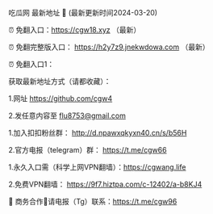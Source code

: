 吃瓜网 最新地址 👋 (最新更新时间2024-03-20)

⏰ 免翻入口：https://cgw18.xyz  （最新）

⏰ 免翻完整版入口： https://h2y7z9.jnekwdowa.com  （最新）

⏰ 免翻入口1： 

获取最新地址方式（请都收藏）：

1.网址 https://github.com/cgw4

2.发任意内容至 flu8753@gmail.com

1.加入扣扣粉丝群： http://d.npawxqkyxn40.cn/s/b56H

2.官方电报（telegram）群： https://t.me/cgw66

1.永久入口需（科学上网VPN翻墙）：https://cgwang.life

2.免费VPN翻墙： https://9f7.hiztpa.com/c-12402/a-b8KJ4

🤝 商务合作🤝请电报（Tg）联系：https://t.me/cgw96
